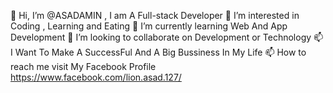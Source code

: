 👋 Hi, I’m @ASADAMIN , I am A Full-stack Developer
👀 I’m interested in Coding , Learning and Eating
🌱 I’m currently learning Web And App Development
💞️ I’m looking to collaborate on Development or Technology
📫 I Want To Make A SuccessFul And A Big Bussiness In My Life
📫 How to reach me visit My Facebook Profile https://www.facebook.com/lion.asad.127/

